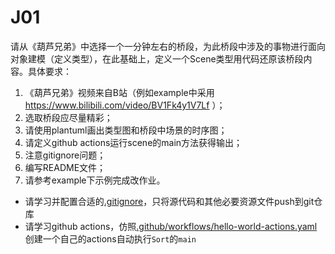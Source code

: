 # J01


请从《葫芦兄弟》中选择一个一分钟左右的桥段，为此桥段中涉及的事物进行面向对象建模（定义类型），在此基础上，定义一个Scene类型用代码还原该桥段内容。具体要求：

1. 《葫芦兄弟》视频来自B站（例如example中采用 https://www.bilibili.com/video/BV1Fk4y1V7Lf ）；
2. 选取桥段应尽量精彩；
3. 请使用plantuml画出类型图和桥段中场景的时序图；
4. 请定义github actions运行scene的main方法获得输出；
5. 注意gitignore问题；
6. 编写README文件；
7. 请参考example下示例完成改作业。

- 请学习并配置合适的[.gitignore](.gitignore)，只将源代码和其他必要资源文件push到git仓库
- 请学习github actions，仿照[.github/workflows/hello-world-actions.yaml](.github/workflows/hello-world-actions.yaml)创建一个自己的actions自动执行`Sort`的`main`